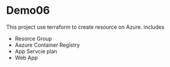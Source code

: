 # Demo06
This project use terraform to create resource on Azure. includes
- Resorce Group
- Aazure Container Registry
- App Servcie plan
- Web App
